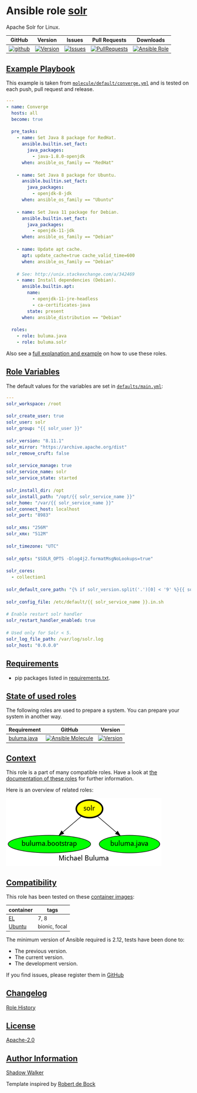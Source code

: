 # Ansible role [solr](https://galaxy.ansible.com/ui/standalone/roles/buluma/solr/documentation)

Apache Solr for Linux.

|GitHub|Version|Issues|Pull Requests|Downloads|
|------|-------|------|-------------|---------|
|[![github](https://github.com/buluma/ansible-role-solr/actions/workflows/molecule.yml/badge.svg)](https://github.com/buluma/ansible-role-solr/actions/workflows/molecule.yml)|[![Version](https://img.shields.io/github/release/buluma/ansible-role-solr.svg)](https://github.com/buluma/ansible-role-solr/releases/)|[![Issues](https://img.shields.io/github/issues/buluma/ansible-role-solr.svg)](https://github.com/buluma/ansible-role-solr/issues/)|[![PullRequests](https://img.shields.io/github/issues-pr-closed-raw/buluma/ansible-role-solr.svg)](https://github.com/buluma/ansible-role-solr/pulls/)|[![Ansible Role](https://img.shields.io/ansible/role/d/buluma/solr)](https://galaxy.ansible.com/ui/standalone/roles/buluma/solr/documentation)|

## [Example Playbook](#example-playbook)

This example is taken from [`molecule/default/converge.yml`](https://github.com/buluma/ansible-role-solr/blob/master/molecule/default/converge.yml) and is tested on each push, pull request and release.

```yaml
---
- name: Converge
  hosts: all
  become: true

  pre_tasks:
    - name: Set Java 8 package for RedHat.
      ansible.builtin.set_fact:
        java_packages:
          - java-1.8.0-openjdk
      when: ansible_os_family == "RedHat"

    - name: Set Java 8 package for Ubuntu.
      ansible.builtin.set_fact:
        java_packages:
          - openjdk-8-jdk
      when: ansible_os_family == "Ubuntu"

    - name: Set Java 11 package for Debian.
      ansible.builtin.set_fact:
        java_packages:
          - openjdk-11-jdk
      when: ansible_os_family == "Debian"

    - name: Update apt cache.
      apt: update_cache=true cache_valid_time=600
      when: ansible_os_family == "Debian"

    # See: http://unix.stackexchange.com/a/342469
    - name: Install dependencies (Debian).
      ansible.builtin.apt:
        name:
          - openjdk-11-jre-headless
          - ca-certificates-java
        state: present
      when: ansible_distribution == "Debian"

  roles:
    - role: buluma.java
    - role: buluma.solr
```

Also see a [full explanation and example](https://buluma.github.io/how-to-use-these-roles.html) on how to use these roles.

## [Role Variables](#role-variables)

The default values for the variables are set in [`defaults/main.yml`](https://github.com/buluma/ansible-role-solr/blob/master/defaults/main.yml):

```yaml
---
solr_workspace: /root

solr_create_user: true
solr_user: solr
solr_group: "{{ solr_user }}"

solr_version: "8.11.1"
solr_mirror: "https://archive.apache.org/dist"
solr_remove_cruft: false

solr_service_manage: true
solr_service_name: solr
solr_service_state: started

solr_install_dir: /opt
solr_install_path: "/opt/{{ solr_service_name }}"
solr_home: "/var/{{ solr_service_name }}"
solr_connect_host: localhost
solr_port: "8983"

solr_xms: "256M"
solr_xmx: "512M"

solr_timezone: "UTC"

solr_opts: "$SOLR_OPTS -Dlog4j2.formatMsgNoLookups=true"

solr_cores:
  - collection1

solr_default_core_path: "{% if solr_version.split('.')[0] < '9' %}{{ solr_install_path }}/example/files/conf/{% else %}{{ solr_install_path }}/server/solr/configsets/_default/conf/{% endif %}"

solr_config_file: /etc/default/{{ solr_service_name }}.in.sh

# Enable restart solr handler
solr_restart_handler_enabled: true

# Used only for Solr < 5.
solr_log_file_path: /var/log/solr.log
solr_host: "0.0.0.0"
```

## [Requirements](#requirements)

- pip packages listed in [requirements.txt](https://github.com/buluma/ansible-role-solr/blob/master/requirements.txt).

## [State of used roles](#state-of-used-roles)

The following roles are used to prepare a system. You can prepare your system in another way.

| Requirement | GitHub | Version |
|-------------|--------|--------|
|[buluma.java](https://galaxy.ansible.com/buluma/java)|[![Ansible Molecule](https://github.com/buluma/ansible-role-java/actions/workflows/molecule.yml/badge.svg)](https://github.com/buluma/ansible-role-java/actions/workflows/molecule.yml)|[![Version](https://img.shields.io/github/release/buluma/ansible-role-java.svg)](https://github.com/shadowwalker/ansible-role-java)|

## [Context](#context)

This role is a part of many compatible roles. Have a look at [the documentation of these roles](https://buluma.github.io/) for further information.

Here is an overview of related roles:

![dependencies](https://raw.githubusercontent.com/buluma/ansible-role-solr/png/requirements.png "Dependencies")

## [Compatibility](#compatibility)

This role has been tested on these [container images](https://hub.docker.com/u/buluma):

|container|tags|
|---------|----|
|[EL](https://hub.docker.com/repository/docker/buluma/enterpriselinux/general)|7, 8|
|[Ubuntu](https://hub.docker.com/repository/docker/buluma/ubuntu/general)|bionic, focal|

The minimum version of Ansible required is 2.12, tests have been done to:

- The previous version.
- The current version.
- The development version.

If you find issues, please register them in [GitHub](https://github.com/buluma/ansible-role-solr/issues)

## [Changelog](#changelog)

[Role History](https://github.com/buluma/ansible-role-solr/blob/master/CHANGELOG.md)

## [License](#license)

[Apache-2.0](https://github.com/buluma/ansible-role-solr/blob/master/LICENSE)

## [Author Information](#author-information)

[Shadow Walker](https://buluma.github.io/)


Template inspired by [Robert de Bock](https://github.com/robertdebock)
